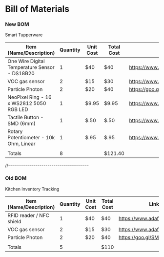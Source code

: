 # Bill of Materials
### New BOM
Smart Tupperware

|          Item (Name/Description)              | Quantity | Unit Cost | Total Cost | Link to Vendor |
|-----------------------------------------------|----------|-----------|------------|----------------|
| One Wire Digital Temperature Sensor - DS18B20 |     1    |    $40    |     $40    |https://www.sparkfun.com/products/245
|             VOC gas sensor                    |     2    |    $15    |     $30    |https://www.adafruit.com/products/3199
|             Particle Photon                   |     2    |    $20    |     $40    |https://goo.gl/SMVbDA
|   NeoPixel Ring - 16 x WS2812 5050 RGB LED    |     1    |    $9.95  |     $9.95  |https://www.sparkfun.com/products/12664
|       Tactile Button - SMD (6mm)              |     1    |    $.50   |     $.50   |https://www.sparkfun.com/products/12992
|   Rotary Potentiometer - 10k Ohm, Linear      |     1    |    $.95   |     $.95   |https://www.sparkfun.com/products/9939
|                                               |          |           |            |                |
|                Totals                         |     8    |           |   $121.40  |                |



//-----------------------------------------


### Old BOM
Kitchen Inventory Tracking

| Item (Name/Description) | Quantity | Unit Cost | Total Cost | Link to Vendor |
|-------------------------|----------|-----------|------------|----------------|
| RFID reader / NFC shield|     1    |    $40    |     $40    |https://www.adafruit.com/products/789
|     VOC gas sensor      |     2    |    $15    |     $30    |https://www.adafruit.com/products/3199
|    Particle Photon      |     2    |    $20    |     $40    |https://goo.gl/SMVbDA
|                         |          |           |            |                |
|         Totals          |     5    |           |    $110    |                |